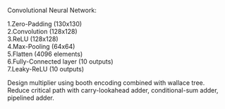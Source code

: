 Convolutional Neural Network:

1.Zero-Padding (130x130)  
2.Convolution (128x128)  
3.ReLU (128x128)  
4.Max-Pooling (64x64)  
5.Flatten (4096 elements)  
6.Fully-Connected layer (10 outputs)  
7.Leaky-ReLU (10 outputs)  

Design multiplier using booth encoding combined with wallace tree.        
Reduce critical path with carry-lookahead adder, conditional-sum adder, pipelined adder.  
